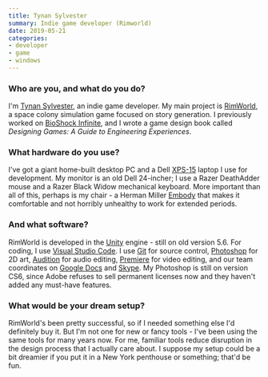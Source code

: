 ```yaml
---
title: Tynan Sylvester
summary: Indie game developer (Rimworld) 
date: 2019-05-21
categories:
- developer 
- game
- windows
---
```


### Who are you, and what do you do?

I'm [Tynan Sylvester](https://twitter.com/TynanSylvester "Tynan's Twitter account."), an indie game developer. My main project is [RimWorld][], a space colony simulation game focused on story generation. I previously worked on [BioShock Infinite][bioshock-infinite], and I wrote a game design book called _Designing Games: A Guide to Engineering Experiences_.

### What hardware do you use?

I've got a giant home-built desktop PC and a Dell [XPS-15][] laptop I use for development. My monitor is an old Dell 24-incher; I use a Razer DeathAdder mouse and a Razer Black Widow mechanical keyboard. More important than all of this, perhaps is my chair - a Herman Miller [Embody][] that makes it comfortable and not horribly unhealthy to work for extended periods.

### And what software?

RimWorld is developed in the [Unity][] engine - still on old version 5.6. For coding, I use [Visual Studio Code][visual-studio-code]. I use [Git][] for source control, [Photoshop][] for 2D art, [Audition][] for audio editing, [Premiere][] for video editing, and our team coordinates on [Google Docs][google-docs] and [Skype][]. My Photoshop is still on version CS6, since Adobe refuses to sell permanent licenses now and they haven't added any must-have features.

### What would be your dream setup?

RimWorld's been pretty successful, so if I needed something else I'd definitely buy it. But I'm not one for new or fancy tools - I've been using the same tools for many years now. For me, familiar tools reduce disruption in the design process that I actually care about. I suppose my setup could be a bit dreamier if you put it in a New York penthouse or something; that'd be fun.

[audition]: https://creative.adobe.com/products/audition "An audio editing software suite."
[bioshock-infinite]: https://en.wikipedia.org/wiki/BioShock_Infinite "A first-person computer game."
[embody]: https://www.hermanmiller.com/products/seating/office-chairs/embody-chairs/ "An ergonomic work chair."
[git]: https://git-scm.com/ "A version control system."
[google-docs]: https://en.wikipedia.org/wiki/Google_Docs "A web-based office suite."
[photoshop]: https://www.adobe.com/products/photoshop.html "A bitmap image editor."
[premiere]: https://www.adobe.com/products/premiere.html "A video editing suite."
[rimworld]: https://rimworldgame.com/ "A scifi colony simulator game."
[skype]: https://www.skype.com/en/ "Voice and video chat software."
[unity]: https://unity.com/products "A cross-platform game development tool."
[visual-studio-code]: https://code.visualstudio.com/ "A development IDE."
[xps-15]: http://web.archive.org/web/20190913000816/https://www.dell.com/en-us/shop/cty/pdp/spd/xps-15-9530 "A 15.6 inch PC laptop."
